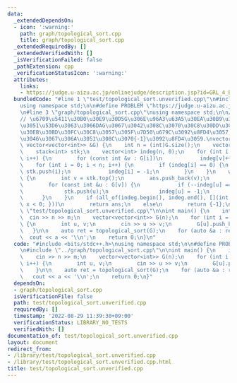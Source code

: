 ```yaml
---
data:
  _extendedDependsOn:
  - icon: ':warning:'
    path: graph/topological_sort.cpp
    title: graph/topological_sort.cpp
  _extendedRequiredBy: []
  _extendedVerifiedWith: []
  _isVerificationFailed: false
  _pathExtension: cpp
  _verificationStatusIcon: ':warning:'
  attributes:
    links:
    - https://judge.u-aizu.ac.jp/onlinejudge/description.jsp?id=GRL_4_B&lang=ja
  bundledCode: "#line 1 \"test/topological_sort.unverified.cpp\"\n#include <bits/stdc++.h>\n\
    using namespace std;\n\n#define PROBLEM \"https://judge.u-aizu.ac.jp/onlinejudge/description.jsp?id=GRL_4_B&lang=ja\"\
    \n#line 3 \"graph/topological_sort.cpp\"\nusing namespace std;\n\n// topological_sort\n\
    // \u6709\u5411\u30B0\u30E9\u30D5G\u306E\u96A3\u63A5\u30EA\u30B9\u30C8\u3092\u53D7\
    \u3051\u53D6\u3063\u3066DAG\u3067\u3042\u308C\u3070\u30C8\u30DD\u30ED\u30B8\u30AB\
    \u30EB\u30BD\u30FC\u30C8\u3057\u305F\u7D50\u679C\u3092\u8FD4\u3057,\n// \u305D\
    \u3046\u3067\u306A\u3051\u308C\u3070{-1}\u3092\u8FD4\u3059.\nvector<int> topological_sort(const\
    \ vector<vector<int>> &G) {\n    int n = (int)G.size();\n    vector<int> ans;\n\
    \    stack<int> stk;\n    vector<int> indeg(n, 0);\n    for (int i = 0; i < n;\
    \ i++) {\n        for (const int &v : G[i])\n            indeg[v]++;\n    }\n\
    \    for (int i = 0; i < n; i++) {\n        if (indeg[i] == 0) {\n           \
    \ stk.push(i);\n            indeg[i] = -1;\n        }\n    }\n    while (!stk.empty())\
    \ {\n        int v = stk.top();\n        ans.push_back(v);\n        stk.pop();\n\
    \        for (const int &u : G[v]) {\n            if (--indeg[u] == 0) {\n   \
    \             stk.push(u);\n                indeg[u] = -1;\n            }\n  \
    \      }\n    }\n    if (all_of(indeg.begin(), indeg.end(), [](int x) { return\
    \ x < 0; }))\n        return ans;\n    else\n        return {-1};\n}\n#line 6\
    \ \"test/topological_sort.unverified.cpp\"\n\nint main() {\n    int n, m;\n  \
    \  cin >> n >> m;\n    vector<vector<int>> G(n);\n    for (int i = 0; i < m; i++)\
    \ {\n        int u, v;\n        cin >> u >> v;\n        G[u].push_back(v);\n \
    \   }\n\n    auto ret = topological_sort(G);\n    for (auto &a : ret)\n      \
    \  cout << a << '\\n';\n    return 0;\n}\n"
  code: "#include <bits/stdc++.h>\nusing namespace std;\n\n#define PROBLEM \"https://judge.u-aizu.ac.jp/onlinejudge/description.jsp?id=GRL_4_B&lang=ja\"\
    \n#include \"../graph/topological_sort.cpp\"\n\nint main() {\n    int n, m;\n\
    \    cin >> n >> m;\n    vector<vector<int>> G(n);\n    for (int i = 0; i < m;\
    \ i++) {\n        int u, v;\n        cin >> u >> v;\n        G[u].push_back(v);\n\
    \    }\n\n    auto ret = topological_sort(G);\n    for (auto &a : ret)\n     \
    \   cout << a << '\\n';\n    return 0;\n}"
  dependsOn:
  - graph/topological_sort.cpp
  isVerificationFile: false
  path: test/topological_sort.unverified.cpp
  requiredBy: []
  timestamp: '2022-08-29 11:39:30+09:00'
  verificationStatus: LIBRARY_NO_TESTS
  verifiedWith: []
documentation_of: test/topological_sort.unverified.cpp
layout: document
redirect_from:
- /library/test/topological_sort.unverified.cpp
- /library/test/topological_sort.unverified.cpp.html
title: test/topological_sort.unverified.cpp
---
```

